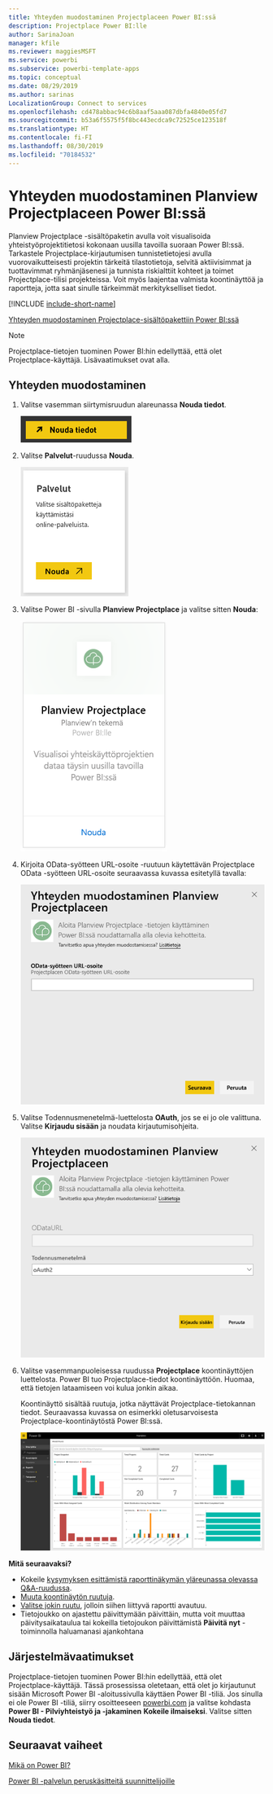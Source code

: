 ```yaml
---
title: Yhteyden muodostaminen Projectplaceen Power BI:ssä
description: Projectplace Power BI:lle
author: SarinaJoan
manager: kfile
ms.reviewer: maggiesMSFT
ms.service: powerbi
ms.subservice: powerbi-template-apps
ms.topic: conceptual
ms.date: 08/29/2019
ms.author: sarinas
LocalizationGroup: Connect to services
ms.openlocfilehash: cd478abbac94c6b8aaf5aaa087dbfa4840e05fd7
ms.sourcegitcommit: b53a6f5575f5f8bc443ecdca9c72525ce123518f
ms.translationtype: HT
ms.contentlocale: fi-FI
ms.lasthandoff: 08/30/2019
ms.locfileid: "70184532"
---
```

# <a name="connect-to-projectplace-by-planview-with-power-bi"></a>Yhteyden muodostaminen Planview Projectplaceen Power BI:ssä
Planview Projectplace -sisältöpaketin avulla voit visualisoida yhteistyöprojektitietosi kokonaan uusilla tavoilla suoraan Power BI:ssä. Tarkastele Projectplace-kirjautumisen tunnistetietojesi avulla vuorovaikutteisesti projektin tärkeitä tilastotietoja, selvitä aktiivisimmat ja tuottavimmat ryhmänjäsenesi ja tunnista riskialttiit kohteet ja toimet Projectplace-tilisi projekteissa. Voit myös laajentaa valmista koontinäyttöä ja raportteja, jotta saat sinulle tärkeimmät merkitykselliset tiedot.

[!INCLUDE [include-short-name](./includes/service-deprecate-content-packs.md)]

[Yhteyden muodostaminen Projectplace-sisältöpakettiin Power BI:ssä](https://app.powerbi.com/getdata/services/projectplace)

>[!NOTE]
>Projectplace-tietojen tuominen Power BI:hin edellyttää, että olet Projectplace-käyttäjä. Lisävaatimukset ovat alla.

## <a name="how-to-connect"></a>Yhteyden muodostaminen
1. Valitse vasemman siirtymisruudun alareunassa **Nouda tiedot**.
   
    ![](media/service-connect-to-projectplace/get.png)
2. Valitse **Palvelut**-ruudussa **Nouda**.
   
    ![](media/service-connect-to-projectplace/services.png)
3. Valitse Power BI -sivulla **Planview Projectplace** ja valitse sitten **Nouda**:  
   
    ![](media/service-connect-to-projectplace/projectplace.png)
4. Kirjoita OData-syötteen URL-osoite -ruutuun käytettävän Projectplace OData -syötteen URL-osoite seuraavassa kuvassa esitetyllä tavalla:
   
    ![](media/service-connect-to-projectplace/params.png)
5. Valitse Todennusmenetelmä-luettelosta **OAuth**, jos se ei jo ole valittuna. Valitse **Kirjaudu sisään** ja noudata kirjautumisohjeita.  
   
   ![](media/service-connect-to-projectplace/creds.png)
6. Valitse vasemmanpuoleisessa ruudussa **Projectplace** koontinäyttöjen luettelosta. Power BI tuo Projectplace-tiedot koontinäyttöön. Huomaa, että tietojen lataamiseen voi kulua jonkin aikaa.  
   
    Koontinäyttö sisältää ruutuja, jotka näyttävät Projectplace-tietokannan tiedot. Seuraavassa kuvassa on esimerkki oletusarvoisesta Projectplace-koontinäytöstä Power BI:ssä.
   
    ![](media/service-connect-to-projectplace/dashboard.png)

**Mitä seuraavaksi?**

* Kokeile [kysymyksen esittämistä raporttinäkymän yläreunassa olevassa Q&A-ruudussa](consumer/end-user-q-and-a.md).
* [Muuta koontinäytön ruutuja](service-dashboard-edit-tile.md).
* [Valitse jokin ruutu](consumer/end-user-tiles.md), jolloin siihen liittyvä raportti avautuu.
* Tietojoukko on ajastettu päivittymään päivittäin, mutta voit muuttaa päivitysaikataulua tai kokeilla tietojoukon päivittämistä **Päivitä nyt** -toiminnolla haluamanasi ajankohtana

## <a name="system-requirements"></a>Järjestelmävaatimukset
Projectplace-tietojen tuominen Power BI:hin edellyttää, että olet Projectplace-käyttäjä. Tässä prosessissa oletetaan, että olet jo kirjautunut sisään Microsoft Power BI -aloitussivulla käyttäen Power BI -tiliä. Jos sinulla ei ole Power BI -tiliä, siirry osoitteeseen [powerbi.com](https://powerbi.microsoft.com/get-started/) ja valitse kohdasta **Power BI - Pilviyhteistyö ja -jakaminen** **Kokeile ilmaiseksi**. Valitse sitten **Nouda tiedot**.

## <a name="next-steps"></a>Seuraavat vaiheet
[Mikä on Power BI?](power-bi-overview.md)

[Power BI -palvelun peruskäsitteitä suunnittelijoille](service-basic-concepts.md)

